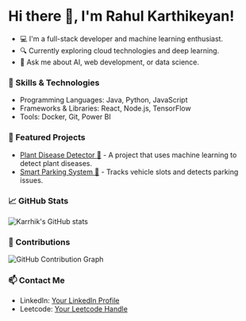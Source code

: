# Hi there 👋, I'm Rahul Karthikeyan!
- 💻 I'm a full-stack developer and machine learning enthusiast.
- 🔍 Currently exploring cloud technologies and deep learning.
- 💬 Ask me about AI, web development, or data science.

### 🚀 Skills & Technologies
- Programming Languages: Java, Python, JavaScript
- Frameworks & Libraries: React, Node.js, TensorFlow
- Tools: Docker, Git, Power BI

### 📂 Featured Projects
- [Plant Disease Detector 🌿](https://github.com/Karrhik/plant-disease-detector) - A project that uses machine learning to detect plant diseases.
- [Smart Parking System 🚗](https://github.com/Karrhik/smart-parking-system) - Tracks vehicle slots and detects parking issues.


### 📈 GitHub Stats
![Karrhik's GitHub stats](https://github-readme-stats.vercel.app/api?username=Rahulkarthikoff&show_icons=true&theme=radical)

### 🌱 Contributions
![GitHub Contribution Graph](https://github-readme-activity-graph.cyclic.app/graph?username=Rahulkarthikoff&theme=react-dark)


### 📫 Contact Me
- LinkedIn: [Your LinkedIn Profile](https://linkedin.com/in/rahulkarthikeyanoff)
- Leetcode: [Your Leetcode Handle](https://leetcode.com/u/rahuldarsh2005/)



<!--
**Rahulkarthikoff/Rahulkarthikoff** is a ✨ _special_ ✨ repository because its `README.md` (this file) appears on your GitHub profile.

Here are some ideas to get you started:

- 🔭 I’m currently working on ...
- 🌱 I’m currently learning ...
- 👯 I’m looking to collaborate on ...
- 🤔 I’m looking for help with ...
- 💬 Ask me about ...
- 📫 How to reach me: ...
- 😄 Pronouns: ...
- ⚡ Fun fact: ...
-->
